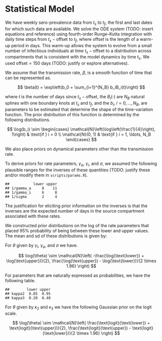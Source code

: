 Statistical Model
================

We have weekly sero-prevalence data from $t_s$ to $t_f$, the first and
last dates for which such data are available. We solve the ODE system
(TODO: insert equations and reference) using fourth-order Runge–Kutta
integration with daily time steps from $t_s - \text{offset}$ to $t_f$,
where $\text{offset}$ is the length of a warm-up period in days. This
warm-up allows the system to evolve from a small number of infectious
individuals at time $t_s - \text{offset}$ to a distribution across
compartments that is consistent with the model dynamics by time $t_s$.
We used $\text{offset} = 150$ days (TODO: justify or explore
alternatives).

We assume that the transmission rate, $\beta$, is a smooth function of
time that can be represented as.

$$
\beta(t) = \exp\left(b_0 + \sum_{i=1}^{N_B} b_iB_i(t)\right)
$$

where $t$ is the number of days since $t_s - \text{offset}$, the
$B_i(\cdot)$ are $N_B$ natural splines with one boundary knots at $t_s$
and $t_f$, and the $b_i$, $i = 0, ..., N_B$, are parameters to be
estimated that determine the shape of the time-variation function. The
prior distribution of this function is determined by the following
distributions.

$$
\log(b_i) \sim
\begin{cases}
\mathcal{N}\left(\log\left(\frac{1}{4}\right), 1\right) & \text{if } i = 0 \\
\mathcal{N}(0, 1) & \text{if } i = 1, \ldots, N_B
\end{cases}
$$

We also place priors on dynamical parameters other than the transmission
rate.

To derive priors for rate parameters, $\gamma_a$, $\gamma_i$, and
$\sigma$, we assumed the following plausible ranges for the inverses of
these quantities (TODO: justify these and/or modify them in
`scripts/params.R`).

    ##           lower upper
    ## 1/gamma_a     8    11
    ## 1/gamma_i     6     8
    ## 1/sigma       2     4

The justification for eliciting prior information on the inverses is
that the inverses are the expected number of days in the source
compartment associated with these rates.

We constructed prior distributions on the log of the rate parameters
that placed 95% probability of being between these lower and upper
values. The mean and sd of these distributions is given by:

For $\theta$ given by $\gamma_i$, $\gamma_a$, and $\sigma$ we have.

$$
\log(\theta) \sim \mathcal{N}\left(
  -\frac{\log(\text{lower}) + \log(\text{upper})}{2},
  \frac{\log(\text{upper}) - \log(\text{lower})}{2 \times 1.96}
\right)
$$

For parameters that are naturally expressed as probabilities, we have
the following table.

    ##        lower upper
    ## kappa2  0.85  0.95
    ## kappa3  0.20  0.40

For $\theta$ given by $\kappa_2$ and $\kappa_3$ we have the following
Gaussian prior on the logit scale.

$$
\log(\theta) \sim \mathcal{N}\left(
  \frac{\text{logit}(\text{lower}) + \text{logit}(\text{upper})}{2},
  \frac{\text{logit}(\text{upper}) - \text{logit}(\text{lower})}{2 \times 1.96}
\right)
$$
